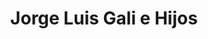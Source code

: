 ---
title: "Jorge Luis Gali e Hijos"
url: /ciudad-autonoma-de-buenos-aires/jorge-luis-gali-e-hijos/
shop: coche
---